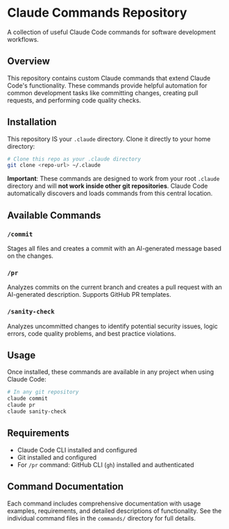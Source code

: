 # Claude Commands Repository

A collection of useful Claude Code commands for software development workflows.

## Overview

This repository contains custom Claude commands that extend Claude Code's functionality. These commands provide helpful automation for common development tasks like committing changes, creating pull requests, and performing code quality checks.

## Installation

This repository IS your `.claude` directory. Clone it directly to your home directory:

```bash
# Clone this repo as your .claude directory
git clone <repo-url> ~/.claude
```

**Important**: These commands are designed to work from your root `.claude` directory and will **not work inside other git repositories**. Claude Code automatically discovers and loads commands from this central location.

## Available Commands

### `/commit`
Stages all files and creates a commit with an AI-generated message based on the changes.

### `/pr`
Analyzes commits on the current branch and creates a pull request with an AI-generated description. Supports GitHub PR templates.

### `/sanity-check`
Analyzes uncommitted changes to identify potential security issues, logic errors, code quality problems, and best practice violations.

## Usage

Once installed, these commands are available in any project when using Claude Code:

```bash
# In any git repository
claude commit
claude pr
claude sanity-check
```

## Requirements

- Claude Code CLI installed and configured
- Git installed and configured
- For `/pr` command: GitHub CLI (`gh`) installed and authenticated

## Command Documentation

Each command includes comprehensive documentation with usage examples, requirements, and detailed descriptions of functionality. See the individual command files in the `commands/` directory for full details.
